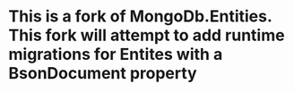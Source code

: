 

# **This is a fork of MongoDb.Entities.  This fork will attempt to add runtime migrations for Entites with a BsonDocument property**


